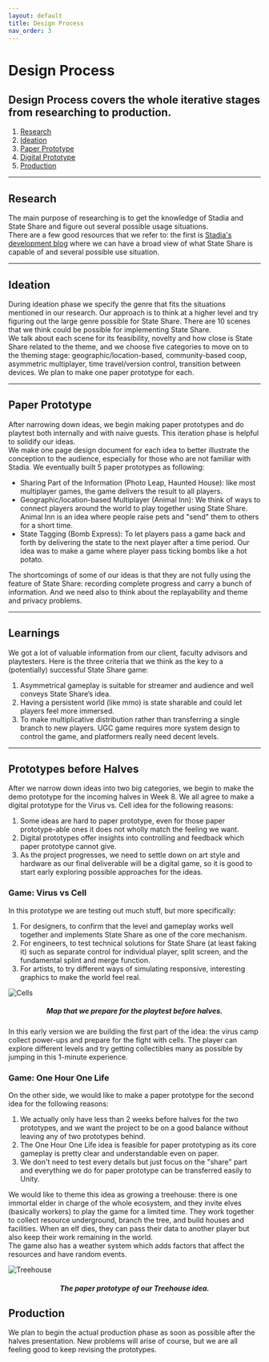 ```yaml
---
layout: default
title: Design Process
nav_order: 3
---
```


# Design Process

## Design Process covers the whole iterative stages from researching to production.

1. [Research](#research)
2. [Ideation](#ideation)
3. [Paper Prototype](#paper-prototype)
4. [Digital Prototype](#digital-prototype)
5. [Production](#production)

---

## Research <a name="research"></a>

The main purpose of researching is to get the knowledge of Stadia and State Share and figure out several possible usage situations.<br>
There are a few good resources that we refer to: the first is [Stadia's development blog](https://stadia.dev/blog/the-magic-of-state-share-explained/) where we can have a broad view of what State Share is capable of and several possible use situation.

---

## Ideation <a name="ideation"></a>

During ideation phase we specify the genre that fits the situations mentioned in our research. Our approach is to think at a higher level and try figuring out the large genre possible for State Share. There are 10 scenes that we think could be possible for implementing State Share. <br>
We talk about each scene for its feasibility, novelty and how close is State Share related to the theme, and we choose five categories to move on to the theming stage: geographic/location-based, community-based coop, asymmetric multiplayer, time travel/version control, transition between devices. We plan to make one paper prototype for each.

---

## Paper Prototype <a name="paper-prototype"></a>

After narrowing down ideas, we begin making paper prototypes and do playtest both internally and with naive guests. This iteration phase is helpful to solidify our ideas.<br>
We make one page design document for each idea to better illustrate the conception to the audience, especially for those who are not familiar with Stadia. We eventually built 5 paper prototypes as following:

- Sharing Part of the Information (Photo Leap, Haunted House): like most multiplayer games, the game delivers the result to all players.<br>
- Geographic/location-based Multiplayer (Animal Inn): We think of ways to connect players around the world to play together using State Share. Animal Inn is an idea where people raise pets and "send" them to others for a short time.<br>
- State Tagging (Bomb Express): To let players pass a game back and forth by delivering the state to the next player after a time period. Our idea was to make a game where player pass ticking bombs like a hot potato.<br>

The shortcomings of some of our ideas is that they are not fully using the feature of State Share: recording complete progress and carry a bunch of information. And we need also to think about the replayability and theme and privacy problems.

---

## Learnings

We got a lot of valuable information from our client, faculty advisors and playtesters. Here is the three criteria that we think as the key to a (potentially) successful State Share game:

1. Asymmetrical gameplay is suitable for streamer and audience and well conveys State Share’s idea.
2. Having a persistent world (like mmo) is state sharable and could let players feel more immersed.
3. To make multiplicative distribution rather than transferring a single branch to new players.
   UGC game requires more system design to control the game, and platformers really need decent levels.

---

## Prototypes before Halves <a name="digital-prototype"></a>

After we narrow down ideas into two big categories, we begin to make the demo prototype for the incoming halves in Week 8. We all agree to make a digital prototype for the Virus vs. Cell idea for the following reasons: <br>

1.  Some ideas are hard to paper prototype, even for those paper prototype-able ones it does not wholly match the feeling we want. <br>
2.  Digital prototypes offer insights into controlling and feedback which paper prototype cannot give. <br>
3.  As the project progresses, we need to settle down on art style and hardware as our final deliverable will be a digital game, so it is good to start early exploring possible approaches for the ideas. <br>

### Game: Virus vs Cell

In this prototype we are testing out much stuff, but more specifically:

1. For designers, to confirm that the level and gameplay works well together and implements State Share as one of the core mechanism.
2. For engineers, to test technical solutions for State Share (at least faking it) such as separate control for individual player, split screen, and the fundamental splint and merge function.
3. For artists, to try different ways of simulating responsive, interesting graphics to make the world feel real.

![Cells](https://etc-ditto.github.io/media/process/cells-1.png)

<h5 style="text-align: center;">Map that we prepare for the playtest before halves.</h5>
In this early version we are building the first part of the idea: the virus camp collect power-ups and prepare for the fight with cells. The player can explore different levels and try getting collectibles many as possible by jumping in this 1-minute experience.

### Game: One Hour One Life

On the other side, we would like to make a paper prototype for the second idea for the following reasons:

1. We actually only have less than 2 weeks before halves for the two prototypes, and we want the project to be on a good balance without leaving any of two prototypes behind.
2. The One Hour One Life idea is feasible for paper prototyping as its core gameplay is pretty clear and understandable even on paper.
3. We don't need to test every details but just focus on the "share" part and everything we do for paper prototype can be transferred easily to Unity.

We would like to theme this idea as growing a treehouse: there is one immortal elder in charge of the whole ecosystem, and they invite elves (basically workers) to play the game for a limited time. They work together to collect resource underground, branch the tree, and build houses and facilities. When an elf dies, they can pass their data to another player but also keep their work remaining in the world.<br>
The game also has a weather system which adds factors that affect the resources and have random events.

![Treehouse](https://etc-ditto.github.io/media/process/treehouse-1.jpg)

<h5 style="text-align: center;">The paper prototype of our Treehouse idea.</h5>

## Production <a name="production"></a>

We plan to begin the actual production phase as soon as possible after the halves presentation. New problems will arise of course, but we are all feeling good to keep revising the prototypes.
